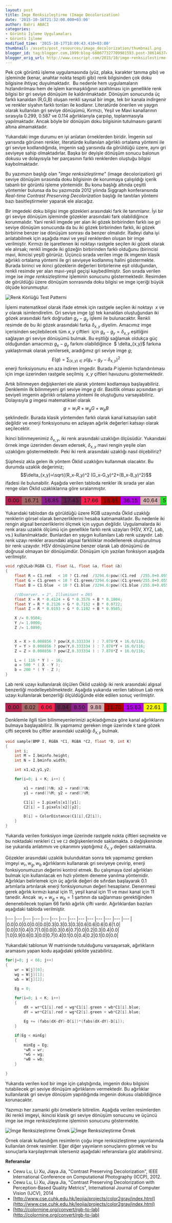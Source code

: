 ```yaml
---
layout: post
title: İmge Renksizleştirme (Image Decolorization)
date: '2015-10-16T21:32:00.000+03:00'
author: Bahri ABACI
categories:
- Görüntü İşleme Uygulamaları
- Görüntü İşleme
modified_time: '2015-10-17T18:09:43.410+03:00'
thumbnail: /assets/post_resources/image_decolorization/thumbnail.png
blogger_id: tag:blogger.com,1999:blog-680077327709981593.post-306146374001442569
blogger_orig_url: http://www.cescript.com/2015/10/imge-renksizlestirme-image.html
---
```


Pek çok görüntü işleme uygulamasında (yüz, plaka, karakter tanıma gibi)
ve işleminde (kenar, anahtar nokta tespiti gibi) renk bilgisinden çok
doku bilgisine ihtiyaç duyulmaktadır.  Bu nedenle hem uygulamaların
hızlandırılması hem de işlem karmaşıklığının azaltılması için genellikle
renk bilgisi bir gri seviye dönüşüm ile kaldırılmaktadır. Dönüşüm
sonucunda üç farklı kanaldan (R,G,B) oluşan renkli sayısal bir imge, tek
bir kanala indirgenir ve renkler siyahın farklı tonları ile kodlanır.
Literatürde önerilen ve yaygın olarak kullanılan gri seviye dönüşümü,
Kırmızı, Yeşil ve Mavi kanallarının sırasıyla 0.299, 0.587 ve 0.114
ağırlıklarıyla çarpılıp, toplanmasıyla yapılmaktadır. Ancak böyle bir
dönüşüm doku bilgisinin tutulmasını garanti altına almamaktadır.

<!--more-->

Yukarıdaki imge durumu en iyi anlatan örneklerden biridir. İmgenin sol
yarısında görünen renkler, literatürde kullanılan ağırlıklı ortalama
yöntemi ile gri seviye kodlandığında, imgenin sağ yarısında da görüldüğü
üzere, aynı gri seviyeye sahip olmaktadırlar. Başka bir deyişle dönüşüm
sonucu balonun dokusu ve dolayısıyla her parçasının farklı renklerden
oluştuğu bilgisi kaybolmaktadır. 

Bu yazımızın başlığı olan "*imge renksizleştirme*" (image
decolorization) gri seviye dönüşüm sırasında doku bilgisinin de
korunmaya çalışıldığı içerik tabanlı bir görüntü işleme yöntemidir. Bu
konu başlığı altında çeşitli yöntemler bulunsa da bu yazımızda 2012
yılında Siggraph konferansında *Real-time Contrast Preserving
Decolorization* başlığı ile tanıtılan yöntemi bazı basitleştirmeler
yaparak ele alacağız. 

Bir imgedeki doku bilgisi imge gözekleri arasındaki fark ile tanımlanır.
İyi bir gri seviye dönüşüm işleminde gözekler arasındaki fark
olabildiğince korunmalıdır. Yani renkli imgede yer alan iki gözek
birbirinden farklı ise gri seviye dönüşüm sonucunda da bu iki gözek
birbirinden farklı, iki gözek birbirine benzer ise dönüşüm sonrası da
benzer olmalıdır. İfadeyi daha iyi anlatabilmek için aşağıda mavi ve
yeşil renklerden oluşan bir imge verilmiştir. Kırmızı ile işaretlenen
iki noktayı rastgele seçilen iki gözek olarak ele alırsak; renkli imgede
iki gözeğin birbirinden farklı olduğunu (birincisi mavi, ikincisi yeşil)
görürüz. Üçüncü sırada verilen imge ilk imgenin klasik ağırlıklı
ortalama yöntemi ile gri seviyeye kodlanmış halini göstermekte. Burada
birinci ve ikinci gözeklerin değerleri birbirlerine eşit olduğundan,
renkli resimde yer alan mavi-yeşil geçişi kaybedilmiştir. Son sırada
verilen imge ise *imge renksizleştirme* işleminin sonucunu
göstermektedir. Resimden de görüldüğü üzere dönüşüm sonrasında doku
bilgisi ve imge içeriği büyük ölçüde korunmuştur.

![Renk Körlüğü Test Patterni][image_decolorization]

İşlemi matematiksel olarak ifade etmek için rastgele seçilen iki noktayı
 $x$ ve $y$ olarak isimlendirelim. Gri seviye imge ($g$) tek kanaldan
oluştuğundan iki gözek arasındaki fark doğrudan $g_x-g_y$ işlemi ile
bulunacaktır. Renkli resimde de bu iki gözek arasındaki farka
$\delta_{x,y}$ diyelim. Amacımız imge içerisinden seçilebilecek tüm
$x,y$ çiftleri  için $g_x-g_y  =  \delta_{x,y}$ eşitliğini sağlayan
gri seviye dönüşümü bulmak. Bu eşitliği sağlamak oldukça güç olduğundan
amacımızı $g_x-g_y$ farkını olabildiğince  $ \delta_{x,y}$ farkına
yaklaştırmak olarak yenilersek, aradığımız gri seviye imge $g$; $$E(g) =
\sum_{(x,y)\in P} (g_x-g_y  -  \delta_{x,y})^2$$enerji
fonksiyonunu en aza indiren imgedir. Burada $P$ işlemin hızlandırılıması
için imge üzerinden rastgele seçilmiş  $x,y$ çiftleri havuzunu
göstermektedir.

Artık bilinmeyen değişkenleri ele alarak yöntemi kodlamaya başlayabiliriz. Denklemin ilk bilinmeyeni gri seviye imge $g$ dir. Basitlik olması açısından gri seviyeli imgenin ağırlıklı ortalama yöntemi ile oluştuğunu varsayabiliriz. Dolayısıyla $g$ imgesi matematiksel olarak $$g=w_rR+w_gG+w_bB$$şeklindedir. Burada klasik yöntemden farklı olarak kanal katsayıları sabit değildir ve enerji fonksiyonunu en azlayan ağırlık değerleri katsayı olarak seçilecektir.  
  
İkinci bilinmeyenimiz $\delta_{x,y}$, iki renk arasındaki uzaklığın ölçüsüdür. Yukarıdaki örnek imge üzerinden devam edersek, $\delta_{x,y}$ mavi rengin yeşile olan uzaklığını göstermektedir. Peki iki renk arasındaki uzaklığı nasıl ölçebiliriz?

  

Şüphesiz akla gelen ilk yöntem Öklid uzaklığını kullanmak olacaktır. Bu durumda uzaklık değerimiz; $$\delta_{x,y}=\sqrt{(R_x-R_y)^2 (G_x-G_y)^2+(B_x-B_y)^2}$$ifadesi ile bulunabilir. Aşağıda verilen tabloda renkler ilk sırada yer alan renge olan Öklid uzaklıklarına göre sıralanmıştır.

<table class="spectrum boxed">
<tbody>
<tr>     
<td style="background-color: #b1224c;">0.00</td>
<td style="background-color: #a56666;">16.71</td>
<td style="background-color: #8b228c;">16.85</td>
<td style="background-color: #64224c;">17.43</td>
<td style="background-color: #ff224c;">17.66</td>
<td style="background-color: #b10000;">18.85</td>
<td style="background-color: #b100e8;">36.15</td>
<td style="background-color: #d8afb4;">40.64</td>
<td style="background-color: #2cda30;">51.79</td>
<td style="background-color: #fcff00;">55.57</td>
</tr>
</tbody>
</table>

Yukarıdaki tablodan da görüldüğü üzere RGB uzayında Öklid uzaklığı
renklerin görsel olarak benzerliklerini hesaba katmamaktadır. Bu nedenle
iki rengin algısal benzerliklerini ölçmek için uygun değildir.
Uygulamalarda iki renk arası uzaklık ölçümü için genellikle farklı renk
uzayları (HSV, XYZ, Lab, vs.) kullanılmaktadır. Bunlardan en yaygın
kullanılanı Lab renk uzayıdır. Lab renk uzayı renkler arasındaki algısal
farklılıklar modellenerek oluşturulmuş bir renk uzayıdır. HSV dönüşümüne
benzer olarak Lab dönüşümü de doğrusal olmayan bir dönüşümdür. Dönüşüm
için yazılan fonksiyon aşağıda verilmiştir.

```c
void rgb2Lab(RGBA C1, float &L, float &a, float &b)
{
    float R = C1.red   < 10 ? C1.red  /3294.6:pow((C1.red  /255.0+0.055)/1.055,2.4);
    float G = C1.green < 10 ? C1.green/3294.6:pow((C1.green/255.0+0.055)/1.055,2.4);
    float B = C1.blue  < 10 ? C1.blue /3294.6:pow((C1.blue /255.0+0.055)/1.055,2.4);

    //Observer. = 2°, Illuminant = D65
    float X = R * 0.4124 + G * 0.3576 + B * 0.1804;
    float Y = R * 0.2126 + G * 0.7152 + B * 0.0722;
    float Z = R * 0.0193 + G * 0.1192 + B * 0.9505;

    X /= 0.9504;
    Y /= 1.0000;
    Z /= 1.0890;


    X = X > 0.008856 ? pow(X,0.333334 ) : 7.878*X + 16.0/116;
    Y = Y > 0.008856 ? pow(Y,0.333334 ) : 7.878*Y + 16.0/116;
    Z = Z > 0.008856 ? pow(Z,0.333334 ) : 7.878*Z + 16.0/116;

    L = ( 116 * Y ) - 16;
    a = 500 * ( X - Y );
    b = 200 * ( Y - Z );
}
```
  

Lab renk uzayı kullanılarak ölçülen Öklid uzaklığı iki renk arasındaki algısal benzerliği modelleyebilmektedir. Aşağıda yukarıda verilen tabloun Lab renk uzayı kullanılarak benzerliği ölçüldüğünde elde edilen sonuç verilmiştir.

<table class="spectrum boxed">
<tbody>
<tr>         
<td style="background-color: #b1224c;">0.00</td>
<td style="background-color: #a56666;">6.02</td>
<td style="background-color: #ff224c;">6.06</td>
<td style="background-color: #64224c;">6.34</td>
<td style="background-color: #8b228c;">8.50</td>
<td style="background-color: #d8afb4;">9.88</td>
<td style="background-color: #b10000;">11.70</td>
<td style="background-color: #b100e8;">15.63</td>
<td style="background-color: #fcff00;">22.61</td>
<td style="background-color: #2cda30;">25.64</td>
</tr>
</tbody>
</table>

Denklemle ilgili tüm bilinmeyenlerimizi açıkladığımıza göre kanal ağırlıklarını bulmaya başlayabiliriz. İlk yapmamız gereken imge üzerinde `K` tane gözek çifti seçerek bu çiftler arasındaki uzaklığı $\delta_{x,y}$ bulmak.

```c
void sample(BMP I, RGBA *C1, RGBA *C2, float *D, int K)
{
    int i;
    int M = I.bminfo.height;
    int N = I.bminfo.width;

    int x1,x2,y1,y2;

    for(i=0; i < K; i++) {

        x1 = rand()%N; x2 = rand()%N;
        y1 = rand()%M; y2 = rand()%M;

        C1[i] = I.pixels[x1][y1];
        C2[i] = I.pixels[x2][y2];

        D[i] = ColorDistance(C1[i],C2[i]);
    }
}
```

Yukarıda verilen fonksiyon imge üzerinde rastgele nokta çiftleri seçmekte ve bu noktadaki renkleri `C1` ve `C2` değişkenlerinde saklamakta. `D` değişkeninde ise yukarıda anlatımını ve çıkarımını yaptığımız $\delta_{x,y}$ değeri saklanmakta.

Gözekler arasındaki uzaklık bulunduktan sonra tek yapmamız gereken
imgeyi $w_r, w_g, w_b$ ağırlıklarını kullanarak gri seviyeye çevirip,
enerji fonksiyonumuzun değerini kontrol etmek. Bu çalışmaya özel
ağırlıkları bulmak için kullanılacak en hızlı yöntem deneme yanılma
yöntemidir. Ağırlıkları belirlemek için üç ağırlık değeri de sıfırdan
başlayarak 0.1 artımlarla artırılarak enerji fonksiyonunun değeri
hesaplanır. Denenmesi gerek ağırlık kırmızı kanal için 11, yeşil kanal
için 11 ve mavi kanal için 11 tanedir. Ancak  $w_r+w_g+w_b=1$
şartının da sağlanması gerektiğinden denenebilecek toplam 66 farklı
ağırlık çifti vardır. Ağırlıklardan bazıları aşağıdaki tabloda
verilmiştir.

|--- |--- |--- |--- |--- |--- |--- |--- |--- |--- |--- |--- |--- |--- |
|0.0|0.0|0.0|0.0|0.0|0.3|0.3|0.3|0.3|0.6|0.6|0.6|0.6|1.0|
|0.0|0.1|0.4|0.7|1.0|0.0|0.3|0.6|0.7|0.0|0.2|0.3|0.4|0.0|
|1.0|0.9|0.6|0.3|0.0|0.7|0.4|0.1|0.0|0.4|0.2|0.1|0.0|0.0|

Yukarıdaki tablonun W matrisinde tutulduğunu varsayarsak, ağırlıkların
aramasını yapan kodu aşağıdaki şekilde yazabiliriz.

```c
for(j=0; j < 66; j++) 
{
    wr = W[j][0];
    wg = W[j][1];
    wb = W[j][2];

    Eg = 0;

    for(i=0; i < K; i++) 
    {
        dX = wr*C1[i].red + wg*C1[i].green + wb*C1[i].blue;
        dY = wr*C2[i].red + wg*C2[i].green + wb*C2[i].blue;

        Eg += (fabs(dX-dY)-D[i])*(fabs(dX-dY)-D[i]);
    }

    if(Eg < minEg) 
    {
        minEg = Eg;
        *wR = wr;
        *wG = wg;
        *wB = wb;
    }
                
}
```

Yukarıda verilen kod bir imge için çalıştığında, imgenin doku bilgisini
tutabilecek gri seviye dönüşüm ağırlıklarını vermektedir. Bu ağırlıklar
kullanılarak gri seviye dönüşüm yapıldığında imgenin dokusu
olabildiğince korunacaktır.  
  
Yazımızı her zamanki gibi örneklerle bitirelim. Aşağıda verilen
resimlerden ilki renkli imgeyi, ikincisi klasik gri seviye dönüşüm
sonucunu ve üçüncü imge ise imge renksizleştirme işleminin sonucunu
göstermekte.  
  
![İmge Renksizleştirme Örnek][image_decolor2]
![İmge Renksizleştirme Örnek][image_decolor1]
  
Örnek olarak kullandığım resimlerin çoğu imge renksizleştirme
yayınlarında kullanılan örnek resimler. Eğer diğer yayınların
sonuçlarını görmek ve bu sonuçlarla karşılaştırmak isterseniz aşağıdaki
referanslara göz atabilirsiniz.  
  
**Referanslar**  

*  Cewu Lu, Li Xu, Jiaya Jia, "Contrast Preserving Decolorization", IEEE International Conference on Computational Photography (ICCP), 2012.
*  Cewu Lu, Li Xu, Jiaya Jia, "Contrast Preserving Decolorization with Perception-Based Quality Metrics", International Journal of Computer Vision (IJCV), 2014
*  [http://www.cse.cuhk.edu.hk/leojia/projects/color2gray/index.html](http://www.cse.cuhk.edu.hk/leojia/projects/color2gray/index.html)
*  [http://colormine.org/convert/rgb-to-lab](http://colormine.org/convert/rgb-to-lab)

[RESOURCES]: # (List of the resources used by the blog post)
[image_decolorization]: /assets/post_resources/image_decolorization/image_decolorization.png
[image_decolor1]: /assets/post_resources/image_decolorization/image_decolor1.png
[image_decolor2]: /assets/post_resources/image_decolorization/image_decolor2.png
